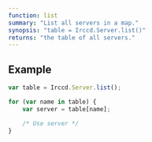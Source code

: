 ```yaml
---
function: list
summary: "List all servers in a map."
synopsis: "table = Irccd.Server.list()"
returns: "the table of all servers."
---
```


## Example

````javascript
var table = Irccd.Server.list();

for (var name in table) {
	var server = table[name];

	/* Use server */
}
````
